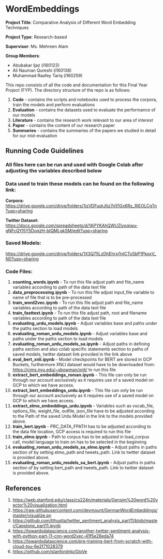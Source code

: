 # WordEmbeddings

**Project Title**: Comparative Analysis of Different Word Embedding Techniques

**Project Type**: Research-based

**Supervisor**: Ms. Mehreen Alam

**Group Members**:
- Abubakar Ijaz (i160123)
- Ali Nauman Qureshi (i160138)
- Muhammad Raafey Tariq (i160259)

This repo consists of all the code and documentation for this Final Year Project (FYP). The directory structure of the repo is as follows:

1. **Code** - contains the scripts and notebooks used to process the corpora, train the models and perform evaluations
2. **Evaluation** - contains the datasets used to evaluate the performance of our models
3. **Literature** - contains the research work relevant to our area of interest
4. **Paper** - contains the content of our research paper
5. **Summaries** - contains the summaries of the papers we studied in detail for our mid-evaluation

## Running Code Guidelines
### All files here can be run and used with Google Colab after adjusting the variables described below
### Data used to train these models can be found on the following link:
**Corpora:** https://drive.google.com/drive/folders/1jzVDFuqtJtjz7n1l1Gx6Rx_RiEOLCgTn?usp=sharing

**Twitter Dataset:** https://docs.google.com/spreadsheets/d/1APYKAhQWUZlyoqiwu-gNFcQYl5Y5DoqzH-btQMLgkSM/edit?usp=sharing
### Saved Models:
https://drive.google.com/drive/folders/1X3Q75LzDhEhrxj1nICTxSbP1PkqxV_N0?usp=sharing
### Code Files:

1. **counting_words.ipynb** - To run this file adjust path and file_name variables according to path of the data text file
2. **data_preprocessing.ipynb** - To run this file adjust input_file variable to name of file that is to be pre-processed
3. **train_word2vec.ipynb** - To run this file adjust path and file_name variables according to path of the data text file
4. **train_fasttext.ipynb** - To run this file adjust path, root and filename variables according to path of the data text file
5. **evaluating_urdu_models.ipynb** - Adjust variables base and paths under the paths section to load models
6. **evaluating_roman_urdu_models.ipynb** - Adjust variables base and paths under the paths section to load models
7. **evaluating_roman_urdu_models_sa.ipynb** - Adjust paths in defining paths section and also colab specific statements section to paths of saved models, twitter dataset link provided in the link above
8. **eval_bert_xnli.ipynb** - Model checkpoints for BERT are stored in GCP Buckets, furthermore XNLI dataset would have to be downloaded from: https://cims.nyu.edu/~sbowman/xnli/ to run this file
9. **extract_bert_embeddings_roman.ipynb** - This file can only be run through our account axclusively as it requires use of a saved model on GCP to which we have access.
10. **extract_bert_embeddings_urdu.ipynb** - This file can only be run through our account axclusively as it requires use of a saved model on GCP to which we have access.
11. **extract_elmo_embeddings_urdu.ipynb** - Variables such as vocab_file, options_file, weight_file, outfile, json_file have to be adjusted according to the Path of the saved Urdu Model in the link to the models provided above.
12. **train_bert.ipynb** - PRC_DATA_FPATH has to be adjusted according to the data file location, GCP access is required to run this file
13. **train_elmo.ipynb** - Path to corpus has to be adjusted in load_corpus call, model language to train on has to be selected in the beginning
14. **evaluating_roman_urdu_models_sa_elmo.ipynb** - Adjust paths in paths section of by setting elmo_path and tweets_path. Link to twitter dataset is provided above.
15. **evaluating_roman_urdu_models_sa_bert.ipynb** - Adjust paths in paths section of by setting bert_path and tweets_path. Link to twitter dataset is provided above.

## References
1. https://web.stanford.edu/class/cs224n/materials/Gensim%20word%20vector%20visualization.html
2. https://raw.githubusercontent.com/devmount/GermanWordEmbeddings/master/visualize.py
3. https://github.com/tthustla/twitter_sentiment_analysis_part11/blob/master/Capstone_part11.ipynb
4. https://towardsdatascience.com/another-twitter-sentiment-analysis-with-python-part-11-cnn-word2vec-41f5e28eda74
5. https://towardsdatascience.com/pre-training-bert-from-scratch-with-cloud-tpu-6e2f71028379
6. https://github.com/stanfordnlp/GloVe
